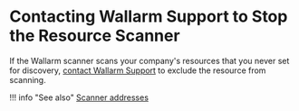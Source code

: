 # Contacting Wallarm Support to Stop the Resource Scanner

If the Wallarm scanner scans your company's resources that you never set for discovery, [contact Wallarm Support](mailto:support@wallarm.com) to exclude the resource from scanning.

!!! info "See also"
    [Scanner addresses](scanner-address-en.md)